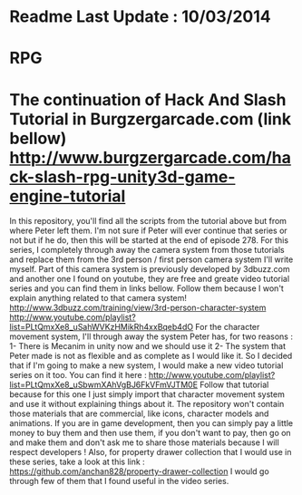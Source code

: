 Readme Last Update : 10/03/2014
===============================
RPG
===
The continuation of Hack And Slash Tutorial in Burgzergarcade.com (link bellow)
http://www.burgzergarcade.com/hack-slash-rpg-unity3d-game-engine-tutorial
=================================================================================
In this repository, you'll find all the scripts from the tutorial above but from where Peter left them. I'm not sure if Peter will ever continue that series or not but if he do, then this will be started at the end of episode 278.
For this series, I completely through away the camera system from those tutorials and replace them from the 3rd person / first person camera system I'll write myself. Part of this camera system is previously developed by 3dbuzz.com and another one I found on youtube, they are free and greate video tutorial series and you can find them in links bellow. Follow them because I won't explain anything related to that camera system!
http://www.3dbuzz.com/training/view/3rd-person-character-system
http://www.youtube.com/playlist?list=PLtQmxXe8_uSahWVKzHMikRh4xxBqeb4dO
For the character movement system, I'll through away the system Peter has, for two reasons :
1- There is Mecanim in unity now and we should use it
2- The system that Peter made is not as flexible and as complete as I would like it.
So I decided that if I'm going to make a new system, I would make a new video tutorial series on it too. You can find it here :
http://www.youtube.com/playlist?list=PLtQmxXe8_uSbwmXAhVgBJ6FkVFmVJTM0E
Follow that tutorial because for this one I just simply import that character movement system and use it without explaining things about it.
The repository won't contain those materials that are commercial, like icons, character models and animations. If you are in game development, then you can simply pay a little money to buy them and then use them, if you don't want to pay, then go on and make them and don't ask me to share those materials because I will respect developers !
Also, for property drawer collection that I would use in these series, take a look at this link :
https://github.com/anchan828/property-drawer-collection
I would go through few of them that I found useful in the video series.
